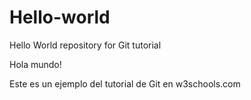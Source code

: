 # Hello-world

Hello World repository for Git tutorial

Hola mundo!

Este es un ejemplo del tutorial de Git en w3schools.com 
